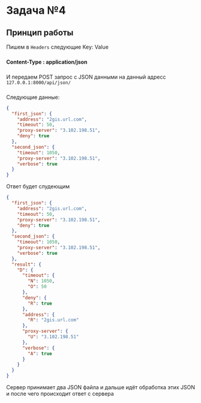 # Задача №4

## Принцип работы

Пишем в `Headers` следующие Key: Value

###

**Content-Type : application/json**

###

И передаем POST запрос с JSON данными на данный адресс `127.0.0.1:8000/api/json/`

###

Следующие данные:

```json
{
  "first_json": {
    "address": "2gis.url.com",
    "timeout": 50,
    "proxy-server": "3.102.198.51",
    "deny": true
  },
  "second_json": {
    "timeout": 1050,
    "proxy-server": "3.102.198.51",
    "verbose": true
  }
}

```

Ответ будет слудеющим

```json
{
  "first_json": {
    "address": "2gis.url.com",
    "timeout": 50,
    "proxy-server": "3.102.198.51",
    "deny": true
  },
  "second_json": {
    "timeout": 1050,
    "proxy-server": "3.102.198.51",
    "verbose": true
  },
  "result": {
    "D": {
      "timeout": {
        "N": 1050,
        "O": 50
      },
      "deny": {
        "R": true
      },
      "address": {
        "R": "2gis.url.com"
      },
      "proxy-server": {
        "U": "3.102.198.51"
      },
      "verbose": {
        "A": true
      }
    }
  }
}
```

Сервер принимает два JSON файла и дальше идёт обработка этих JSON и после чего происходит ответ с сервера 

